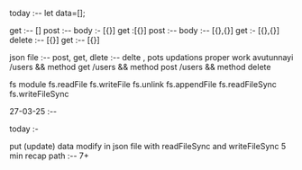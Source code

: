 today :--
let data=[];


get :-- []
post :-- body :- [{}]
get :[{}]
post :-- body :-- [{},{}]
get :-  [{},{}]
delete :-- [{}]
get :-- [{}]


json file :-- post, get, dlete :-- delte , pots updations proper work avutunnayi
/users && method get
/users && method post
/users && method delete

fs module
fs.readFile
fs.writeFile
fs.unlink
fs.appendFile
fs.readFileSync
fs.writeFileSync


27-03-25 :--

today :-

put (update) data modify in json file with readFileSync and writeFileSync
5 min recap
path :--
7+ 
